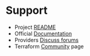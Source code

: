 # Support

* Project [README](../README.md)
* Official [Documentation](https://registry.terraform.io/providers/hashicorp/time/latest/docs)
* Providers [Discuss forums](https://discuss.hashicorp.com/c/terraform-providers/31)
* Terraform [Community](https://www.terraform.io/community.html) page